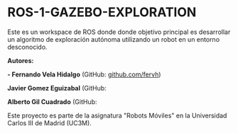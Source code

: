 # ROS-1-GAZEBO-EXPLORATION
Este es un workspace de ROS donde donde objetivo principal es desarrollar un algoritmo de exploración autónoma utilizando un robot en un entorno desconocido.

**Autores:**

**- Fernando Vela Hidalgo** (GitHub: [github.com/fervh](https://github.com/fervh))

**Javier Gomez Eguizabal** (GitHub: 

**Alberto Gil Cuadrado** (GitHub: 

Este proyecto es parte de la asignatura "Robots Móviles" en la Universidad Carlos III de Madrid (UC3M).

